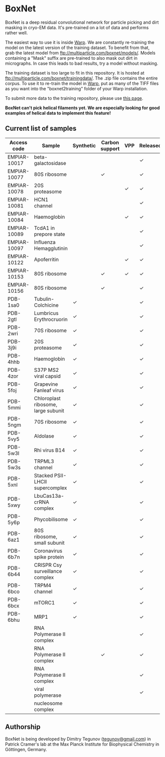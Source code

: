 # BoxNet

BoxNet is a deep residual convolutional network for particle picking and dirt masking in cryo-EM data. It's pre-trained on a lot of data and performs rather well.

The easiest way to use it is inside [Warp](https://github.com/cramerlab/warp). We are constantly re-training the model on the latest version of the training dataset. To benefit from that, grab the latest model from ftp://multiparticle.com/boxnet/models/. Models containing a "Mask" suffix are pre-trained to also mask out dirt in micrographs. In case this leads to bad results, try a model without masking.

The training dataset is too large to fit in this repository. It is hosted at ftp://multiparticle.com/boxnet/trainingdata/. The .zip file contains the entire corpus. To use it to re-train the model in [Warp](https://github.com/cramerlab/warp), put as many of the TIFF files as you want into the "boxnet2training" folder of your Warp installation.

To submit more data to the training repository, please use [this page](https://www.multiparticle.com/warp/?page_id=72).

**BoxNet can't pick helical filaments yet. We are especially looking for good examples of helical data to implement this feature!**

## Current list of samples

| Access code | Sample | Synthetic | Carbon support | VPP | Released |
|--- | --- | --- | --- | --- | --- |
| EMPIAR-10017 | beta-galactosidase |   |   |   | ✓ |
| EMPIAR-10077 | 80S ribosome |   | ✓ |   | ✓ |
| EMPIAR-10078 | 20S proteasome |   |   | ✓ | ✓ |
| EMPIAR-10081 | HCN1 channel |   |   |   | ✓ |
| EMPIAR-10084 | Haemoglobin |   |   | ✓ | ✓ |
| EMPIAR-10089 | TcdA1 in prepore state |   |   |   | ✓ |
| EMPIAR-10097 | Influenza Hemagglutinin |   |   |   | ✓ |
| EMPIAR-10122 | Apoferritin |   |   | ✓ | ✓ |
| EMPIAR-10153 | 80S ribosome |   | ✓ | ✓ | ✓ |
| EMPIAR-10156 | 80S ribosome |   | ✓ |   | ✓ |
| PDB-1sa0 | Tubulin-Colchicine | ✓ |   |   | ✓ |
| PDB-2gtl | Lumbricus Erythrocruorin | ✓ |   |   | ✓ |
| PDB-2wri | 70S ribosome | ✓ |   |   | ✓ |
| PDB-3j9i | 20S proteasome | ✓ |   |   | ✓ |
| PDB-4hhb | Haemoglobin | ✓ |   |   | ✓ |
| PDB-4zor | S37P MS2 viral capsid | ✓ |   |   | ✓ |
| PDB-5foj | Grapevine Fanleaf virus | ✓ |   |   | ✓ |
| PDB-5mmi | Chloroplast ribosome, large subunit | ✓ |   |   | ✓ |
| PDB-5ngm | 70S ribosome | ✓ |   |   | ✓ |
| PDB-5vy5 | Aldolase | ✓ |   |   | ✓ |
| PDB-5w3l | Rhi virus B14 | ✓ |   |   | ✓ |
| PDB-5w3s | TRPML3 channel | ✓ |   |   | ✓ |
| PDB-5xnl | Stacked PSII-LHCII supercomplex | ✓ |   |   | ✓ |
| PDB-5xwy | LbuCas13a-crRNA complex | ✓ |   |   | ✓ |
| PDB-5y6p | Phycobilisome | ✓ |   |   | ✓ |
| PDB-6az1 | 80S ribosome, small subunit | ✓ |   |   | ✓ |
| PDB-6b7n | Coronavirus spike protein | ✓ |   |   | ✓ |
| PDB-6b44 | CRISPR Csy surveillance complex | ✓ |   |   | ✓ |
| PDB-6bco | TRPM4 channel | ✓ |   |   | ✓ |
| PDB-6bcx | mTORC1 | ✓ |   |   | ✓ |
| PDB-6bhu | MRP1 | ✓ |   |   | ✓ |
| | RNA Polymerase II complex |   |   |   | ✓ |
| | RNA Polymerase II complex |   | ✓ |   | ✓ |
| | RNA Polymerase II complex |   |   |   | ✓ |
| | viral polymerase |   |   |   | ✓ |
| | nucleosome complex |   |   |   |   |



## Authorship

BoxNet is being developed by Dimitry Tegunov ([tegunov@gmail.com](mailto:tegunov@gmail.com)) in Patrick Cramer's lab at the Max Planck Institute for Biophysical Chemistry in Göttingen, Germany.
